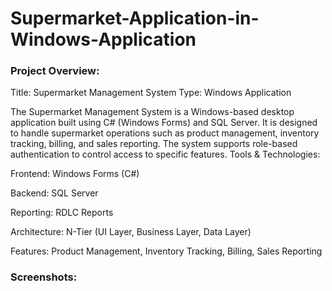 # Supermarket-Application-in-Windows-Application

### Project Overview:
  Title: Supermarket Management System
Type: Windows Application

The Supermarket Management System is a Windows-based desktop application built using C# (Windows Forms) and SQL Server. It is designed to handle supermarket operations such as product management, inventory tracking, billing, and sales reporting. The system supports role-based authentication to control access to specific features.
Tools & Technologies:

Frontend: Windows Forms (C#)

Backend: SQL Server

Reporting: RDLC Reports

Architecture: N-Tier (UI Layer, Business Layer, Data Layer)

Features: Product Management, Inventory Tracking, Billing, Sales Reporting
### Screenshots:
